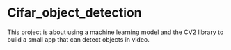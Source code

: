 # Cifar_object_detection
This project is about using a machine learning model and the CV2 library to build a small app that can detect objects in video.

